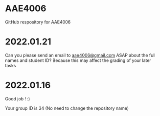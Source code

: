 # AAE4006
GitHub respository for AAE4006

# 2022.01.21
Can you please send an email to aae4006@gmail.com ASAP about the full names and student ID?
Because this may affect the grading of your later tasks 

# 2022.01.16
Good job ! :) 

Your group ID is 34 (No need to change the repository name)
